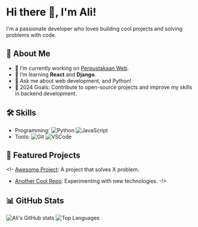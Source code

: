 # Hi there 👋, I'm Ali!
I'm a passionate developer who loves building cool projects and solving problems with code.

## 🌟 About Me
- 🔭 I’m currently working on [Perpustakaan Web](https://github.com/alijayy/perpus).
- 🌱 I’m learning **React** and **Django**.
- 💬 Ask me about web development, and Python!
- 🎯 2024 Goals: Contribute to open-source projects and improve my skills in backend development.

## 🛠️ Skills
- Programming: ![Python](https://img.shields.io/badge/-Python-blue) ![JavaScript](https://img.shields.io/badge/-JavaScript-yellow)
- Tools: ![Git](https://img.shields.io/badge/-Git-lightgrey) ![VSCode](https://img.shields.io/badge/-VSCode-blue)

## 📂 Featured Projects
<!- [Awesome Project](https://github.com/alijayy/awesome-project): A project that solves X problem.
- [Another Cool Repo](https://github.com/alijayy/cool-repo): Experimenting with new technologies.
-!>

## 📊 GitHub Stats
![Ali's GitHub stats](https://github-readme-stats.vercel.app/api?username=alijayy&show_icons=true&theme=dark)
![Top Languages](https://github-readme-stats.vercel.app/api/top-langs/?username=alijayy&layout=compact&theme=dark)
